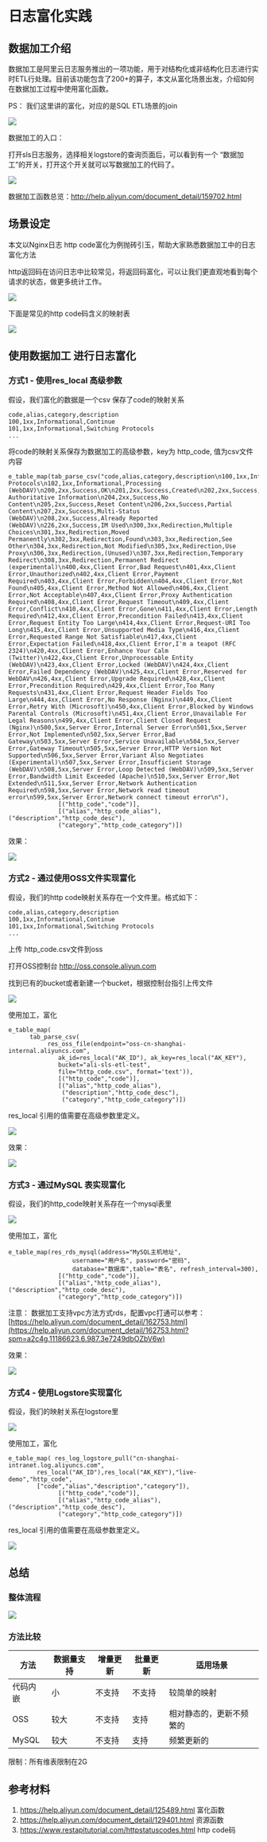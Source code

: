 # 日志富化实践
## 数据加工介绍



数据加工是阿里云日志服务推出的一项功能，用于对结构化或非结构化日志进行实时ETL行处理。目前该功能包含了200+的算子，本文从富化场景出发，介绍如何在数据加工过程中使用富化函数。



PS： 我们这里讲的富化，对应的是SQL ETL场景的join

![](img/resource1.png)





数据加工的入口：

打开sls日志服务，选择相关logstore的查询页面后，可以看到有一个 “数据加工”的开关，打开这个开关就可以写数据加工的代码了。

![](img/resource2.png)



数据加工函数总览：http://help.aliyun.com/document_detail/159702.html



## 场景设定

本文以Nginx日志 http code富化为例抛砖引玉，帮助大家熟悉数据加工中的日志富化方法



http返回码在访问日志中比较常见，将返回码富化，可以让我们更直观地看到每个请求的状态，做更多统计工作。

![](img/resource3.png)

下面是常见的http code码含义的映射表

![](img/resource4.png)



## 使用数据加工 进行日志富化



### 方式1 - 使用res_local 高级参数

假设，我们富化的数据是一个csv 保存了code的映射关系

```
code,alias,category,description
100,1xx,Informational,Continue
101,1xx,Informational,Switching Protocols
...
```

将code的映射关系保存为数据加工的高级参数，key为 http_code, 值为csv文件内容

```
e_table_map(tab_parse_csv("code,alias,category,description\n100,1xx,Informational,Continue\n101,1xx,Informational,Switching Protocols\n102,1xx,Informational,Processing (WebDAV)\n200,2xx,Success,OK\n201,2xx,Success,Created\n202,2xx,Success,Accepted\n203,2xx,Success,Non-Authoritative Information\n204,2xx,Success,No Content\n205,2xx,Success,Reset Content\n206,2xx,Success,Partial Content\n207,2xx,Success,Multi-Status (WebDAV)\n208,2xx,Success,Already Reported (WebDAV)\n226,2xx,Success,IM Used\n300,3xx,Redirection,Multiple Choices\n301,3xx,Redirection,Moved Permanently\n302,3xx,Redirection,Found\n303,3xx,Redirection,See Other\n304,3xx,Redirection,Not Modified\n305,3xx,Redirection,Use Proxy\n306,3xx,Redirection,(Unused)\n307,3xx,Redirection,Temporary Redirect\n308,3xx,Redirection,Permanent Redirect (experimental)\n400,4xx,Client Error,Bad Request\n401,4xx,Client Error,Unauthorized\n402,4xx,Client Error,Payment Required\n403,4xx,Client Error,Forbidden\n404,4xx,Client Error,Not Found\n405,4xx,Client Error,Method Not Allowed\n406,4xx,Client Error,Not Acceptable\n407,4xx,Client Error,Proxy Authentication Required\n408,4xx,Client Error,Request Timeout\n409,4xx,Client Error,Conflict\n410,4xx,Client Error,Gone\n411,4xx,Client Error,Length Required\n412,4xx,Client Error,Precondition Failed\n413,4xx,Client Error,Request Entity Too Large\n414,4xx,Client Error,Request-URI Too Long\n415,4xx,Client Error,Unsupported Media Type\n416,4xx,Client Error,Requested Range Not Satisfiable\n417,4xx,Client Error,Expectation Failed\n418,4xx,Client Error,I'm a teapot (RFC 2324)\n420,4xx,Client Error,Enhance Your Calm (Twitter)\n422,4xx,Client Error,Unprocessable Entity (WebDAV)\n423,4xx,Client Error,Locked (WebDAV)\n424,4xx,Client Error,Failed Dependency (WebDAV)\n425,4xx,Client Error,Reserved for WebDAV\n426,4xx,Client Error,Upgrade Required\n428,4xx,Client Error,Precondition Required\n429,4xx,Client Error,Too Many Requests\n431,4xx,Client Error,Request Header Fields Too Large\n444,4xx,Client Error,No Response (Nginx)\n449,4xx,Client Error,Retry With (Microsoft)\n450,4xx,Client Error,Blocked by Windows Parental Controls (Microsoft)\n451,4xx,Client Error,Unavailable For Legal Reasons\n499,4xx,Client Error,Client Closed Request (Nginx)\n500,5xx,Server Error,Internal Server Error\n501,5xx,Server Error,Not Implemented\n502,5xx,Server Error,Bad Gateway\n503,5xx,Server Error,Service Unavailable\n504,5xx,Server Error,Gateway Timeout\n505,5xx,Server Error,HTTP Version Not Supported\n506,5xx,Server Error,Variant Also Negotiates (Experimental)\n507,5xx,Server Error,Insufficient Storage (WebDAV)\n508,5xx,Server Error,Loop Detected (WebDAV)\n509,5xx,Server Error,Bandwidth Limit Exceeded (Apache)\n510,5xx,Server Error,Not Extended\n511,5xx,Server Error,Network Authentication Required\n598,5xx,Server Error,Network read timeout error\n599,5xx,Server Error,Network connect timeout error\n"),
              [("http_code","code")],
              [("alias","http_code_alias"), ("description","http_code_desc"), 
              ("category","http_code_category")])
```



效果：

![](img/resource5.png)



### 方式2 - 通过使用OSS文件实现富化

假设，我们的http code映射关系存在一个文件里。格式如下：

```
code,alias,category,description
100,1xx,Informational,Continue
101,1xx,Informational,Switching Protocols
...
```



上传 http_code.csv文件到oss

打开OSS控制台 http://oss.console.aliyun.com 

找到已有的bucket或者新建一个bucket，根据控制台指引上传文件

![](img/resource6.png)




使用加工，富化

```
e_table_map(
      tab_parse_csv(
           res_oss_file(endpoint="oss-cn-shanghai-internal.aliyuncs.com",
              ak_id=res_local("AK_ID"), ak_key=res_local("AK_KEY"), 
              bucket="ali-sls-etl-test", 
              file="http_code.csv", format='text')),
              [("http_code","code")],
              [("alias","http_code_alias"),
               ("description","http_code_desc"),
               ("category","http_code_category")])
```

res_local 引用的值需要在高级参数里定义。

![](img/resource7.png)

效果：

![](img/resource8.png)





### 方式3 - 通过MySQL 表实现富化

假设，我们的http_code映射关系存在一个mysql表里

![](img/resource9.png)



使用加工，富化

```
e_table_map(res_rds_mysql(address="MySQL主机地址", 
                  username="用户名", password="密码",
                  database="数据库",table="表名", refresh_interval=300),
              [("http_code","code")],
              [("alias","http_code_alias"), ("description","http_code_desc"), 
              ("category","http_code_category")])
```



注意： 数据加工支持vpc方法方式rds，配置vpc打通可以参考：[https://help.aliyun.com/document_detail/162753.html](https://help.aliyun.com/document_detail/162753.html?spm=a2c4g.11186623.6.987.3e7249dbOZbV6w)



效果：

![](img/resource10.png)



### 方式4 - 使用Logstore实现富化

假设，我们的映射关系在logstore里

![](img/resource11.png)



使用加工，富化

```
e_table_map( res_log_logstore_pull("cn-shanghai-intranet.log.aliyuncs.com",
        res_local("AK_ID"),res_local("AK_KEY"),"live-demo","http_code",
        ["code","alias","description","category"]),
              [("http_code","code")],
              [("alias","http_code_alias"), ("description","http_code_desc"), 
              ("category","http_code_category")])
```



res_local 引用的值需要在高级参数里定义。

![](img/resource12.png)



## 总结

### 整体流程

![](img/resource13.png)



### 方法比较

| 方法     | 数据量支持 | 增量更新 | 批量更新 | 适用场景                 |
| -------- | ---------- | -------- | -------- | ------------------------ |
| 代码内嵌 | 小         | 不支持   | 不支持   | 较简单的映射             |
| OSS      | 较大       | 不支持   | 支持     | 相对静态的，更新不频繁的 |
| MySQL    | 较大       | 不支持   | 支持     | 频繁更新的               |

限制：所有维表限制在2G



## 参考材料



1. https://help.aliyun.com/document_detail/125489.html 富化函数
2. https://help.aliyun.com/document_detail/129401.html 资源函数
3. https://www.restapitutorial.com/httpstatuscodes.html http code码